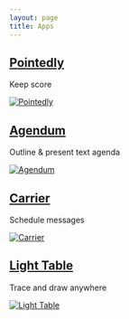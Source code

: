 ```yaml
---
layout: page
title: Apps
---
```


## [Pointedly](/pointedly/)
Keep score

<a href="/pointedly/"><img class="app" src="http://media.bsn.design/data/pointedly/icon.png" alt="Pointedly"/></a>

## [Agendum](/agendum/)
Outline & present text agenda

<a href="/agendum/"><img class="app" src="http://media.bsn.design/data/agendum/icon.png" alt="Agendum"/></a>

## [Carrier](/carrier/)
Schedule messages

<a href="/carrier/"><img class="app" src="http://media.bsn.design/data/carrier/icon.png" alt="Carrier"/></a>

## [Light Table](/light-table/)
Trace and draw anywhere

<a href="/light-table/"><img class="app" src="http://media.bsn.design/data/light-table/icon.png" alt="Light Table"/></a>
